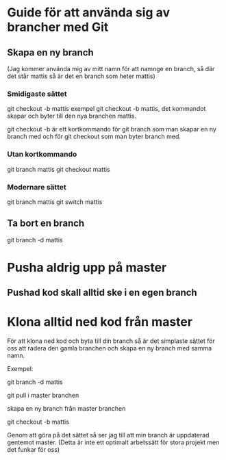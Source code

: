 # Guide för att använda sig av brancher med Git 

## Skapa en ny branch 

(Jag kommer använda mig av mitt namn för att namnge en branch, så där det står mattis så är det en branch som heter mattis)

### Smidigaste sättet
git checkout -b mattis
exempel git checkout -b mattis, det kommandot skapar och byter till den nya branchen mattis.

git checkout -b är ett kortkommando för git branch som man skapar en ny branch med och för git checkout som man byter branch med. 

### Utan kortkommando
git branch mattis
git checkout mattis

### Modernare sättet
git branch mattis 
git switch mattis 

## Ta bort en branch 
git branch -d mattis

# Pusha aldrig upp på master
## Pushad kod skall alltid ske i en egen branch 

# Klona alltid ned kod från master
För att klona ned kod och byta till din branch så är det simplaste sättet för oss att radera den gamla branchen och skapa en ny branch med samma namn. 

Exempel:

git branch -d mattis

git pull i master branchen

skapa en ny branch från master branchen

git checkout -b mattis

Genom att göra på det sättet så ser jag till att min branch är uppdaterad gentemot master. (Detta är inte ett optimalt arbetssätt för stora projekt men det funkar för oss)